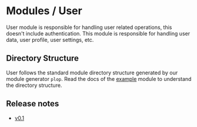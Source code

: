 # Modules / User

User module is responsible for handling user related operations, this doesn't include authentication. This module is responsible for handling user data, user profile, user settings, etc.

## Directory Structure

User follows the standard module directory structure generated by our module generator `plop`. Read the docs of the [example](../../example/docs/README.md) module to understand the directory structure.

## Release notes

- [v0.1](release-notes/release-v0.1.md)
